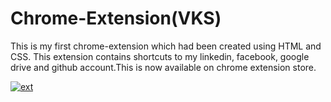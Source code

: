 # Chrome-Extension(VKS)
This is my first chrome-extension which had been created using HTML and CSS. This extension contains shortcuts to my linkedin, facebook, google drive and github account.This is now available on chrome extension store.

[
![ext](https://user-images.githubusercontent.com/29165730/55345765-5b1af400-54ce-11e9-935b-e95f9ed3cbbd.jpg)
](url)
